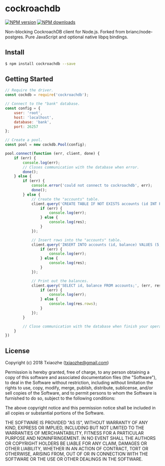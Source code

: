 # cockroachdb

<!-- [![Build Status](https://secure.travis-ci.org/brianc/node-postgres.svg?branch=master)](http://travis-ci.org/brianc/node-postgres)
[![Dependency Status](https://david-dm.org/brianc/node-postgres.svg)](https://david-dm.org/brianc/node-postgres) -->
<span class="badge-npmversion"><a href="https://www.npmjs.com/package/cockroachdb" title="View this project on NPM"><img src="https://img.shields.io/npm/v/pg.svg" alt="NPM version" /></a></span>
<span class="badge-npmdownloads"><a href="https://www.npmjs.com/package/cockroachdb" title="View this project on NPM"><img src="https://img.shields.io/npm/dm/pg.svg" alt="NPM downloads" /></a></span>

Non-blocking CockroachDB client for Node.js. Forked from brianc/node-postgres.  Pure JavaScript and optional native libpq bindings.

## Install

```sh
$ npm install cockroachdb --save
```

## Getting Started

```javascript
// Require the driver.
const cockdb = require('cockroachdb');

// Connect to the "bank" database.
const config = {
    user: 'root',
    host: 'localhost',
    database: 'bank',
    port: 26257
};

// Create a pool.
const pool = new cockdb.Pool(config);

pool.connect(function (err, client, done) {
    if (err) {
        console.log(err);
        // Closes communication with the database when error.
        done();
    } else {
        if (err) {
            console.error('could not connect to cockroachdb', err);
            done();
        } else {
            // Create the "accounts" table.
            client.query('CREATE TABLE IF NOT EXISTS accounts (id INT PRIMARY KEY, balance INT);', (err, res) => {
                if (err) {
                    console.log(err);
                } else {
                    console.log(res);
                }
            });

            // Insert rows into the "accounts" table.
            client.query('INSERT INTO accounts (id, balance) VALUES (5, 1000);', (err, res) => {
                if (err) {
                    console.log(err);
                } else {
                    console.log(res);
                }
            });

            // Print out the balances.
            client.query('SELECT id, balance FROM accounts;', (err, res) => {
                if (err) {
                    console.log(err);
                } else {
                    console.log(res.rows);
                }
            });
        }

        // Close communication with the database when finish your operate
    }
})
```

## License

Copyright (c) 2018 Txiaozhe (txiaozhe@gmail.com)

 Permission is hereby granted, free of charge, to any person obtaining a copy
 of this software and associated documentation files (the "Software"), to deal
 in the Software without restriction, including without limitation the rights
 to use, copy, modify, merge, publish, distribute, sublicense, and/or sell
 copies of the Software, and to permit persons to whom the Software is
 furnished to do so, subject to the following conditions:

 The above copyright notice and this permission notice shall be included in
 all copies or substantial portions of the Software.

 THE SOFTWARE IS PROVIDED "AS IS", WITHOUT WARRANTY OF ANY KIND, EXPRESS OR
 IMPLIED, INCLUDING BUT NOT LIMITED TO THE WARRANTIES OF MERCHANTABILITY,
 FITNESS FOR A PARTICULAR PURPOSE AND NONINFRINGEMENT. IN NO EVENT SHALL THE
 AUTHORS OR COPYRIGHT HOLDERS BE LIABLE FOR ANY CLAIM, DAMAGES OR OTHER
 LIABILITY, WHETHER IN AN ACTION OF CONTRACT, TORT OR OTHERWISE, ARISING FROM,
 OUT OF OR IN CONNECTION WITH THE SOFTWARE OR THE USE OR OTHER DEALINGS IN
 THE SOFTWARE.
